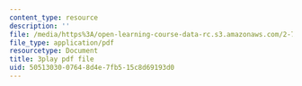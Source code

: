 ```yaml
---
content_type: resource
description: ''
file: /media/https%3A/open-learning-course-data-rc.s3.amazonaws.com/2-71-optics-spring-2009/5051303007648d4e7fb515c8d69193d0_8u0Mfs1m_r8.pdf
file_type: application/pdf
resourcetype: Document
title: 3play pdf file
uid: 50513030-0764-8d4e-7fb5-15c8d69193d0
---
```

